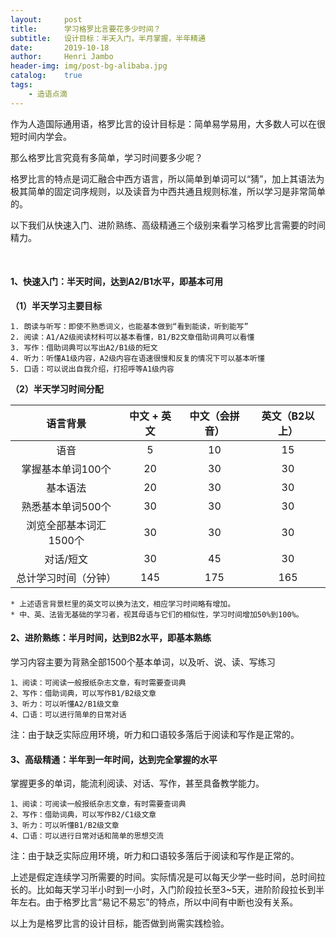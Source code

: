 ```yaml
---
layout:     post
title:      学习格罗比言要花多少时间？
subtitle:   设计目标：半天入门，半月掌握，半年精通
date:       2019-10-18
author:     Henri Jambo
header-img: img/post-bg-alibaba.jpg
catalog:    true
tags:
    - 造语点滴
---
```


作为人造国际通用语，格罗比言的设计目标是：简单易学易用，大多数人可以在很短时间内学会。

那么格罗比言究竟有多简单，学习时间要多少呢？

格罗比言的特点是词汇融合中西方语言，所以简单到单词可以“猜”，加上其语法为极其简单的固定词序规则，以及读音为中西共通且规则标准，所以学习是非常简单的。

以下我们从快速入门、进阶熟练、高级精通三个级别来看学习格罗比言需要的时间精力。

​	

#### 1、快速入门：半天时间，达到A2/B1水平，即基本可用

**（1）半天学习主要目标**				

	1. 朗读与听写：即使不熟悉词义，也能基本做到“看到能读，听到能写”
 	2. 阅读：A1/A2级阅读材料可以基本看懂，B1/B2文章借助词典可以看懂
 	3. 写作：借助词典可以写出A2/B1级的短文		
 	4. 听力：听懂A1级内容，A2级内容在语速很慢和反复的情况下可以基本听懂
 	5. 口语：可以说出自我介绍，打招呼等A1级内容	

**（2）半天学习时间分配**				



| 语言背景          | 中文 \+ 英文 | 中文（会拼音） | 英文（B2以上） |
|:-------------:|:--------:|:------:|:--------:|
| 语音            | 5       | 10     | 15       |
| 掌握基本单词100个    | 20       | 30     | 30       |
| 基本语法          | 20       | 30     | 30       |
| 熟悉基本单词500个    | 30       | 30     | 30       |
| 浏览全部基本词汇1500个 | 30       | 30     | 30       |
| 对话/短文         | 30       | 45     | 30       |
| 总计学习时间（分钟）    | 145      | 175    | 165      |

	* 上述语言背景栏里的英文可以换为法文，相应学习时间略有增加。
	* 中、英、法皆无基础的学习者，视其母语与它们的相似性，学习时间增加50%到100%。			



#### 2、进阶熟练：半月时间，达到B2水平，即基本熟练

学习内容主要为背熟全部1500个基本单词，以及听、说、读、写练习	

	1、阅读：可阅读一般报纸杂志文章，有时需要查词典
	2、写作：借助词典，可以写作B1/B2级文章		
	3、听力：可以听懂A2/B1级文章		
	4、口语：可以进行简单的日常对话			

注：由于缺乏实际应用环境，听力和口语较多落后于阅读和写作是正常的。



#### 3、高级精通：半年到一年时间，达到完全掌握的水平

掌握更多的单词，能流利阅读、对话、写作，甚至具备教学能力。

	1、阅读：可阅读一般报纸杂志文章，有时需要查词典
	2、写作：借助词典，可以写作B2/C1级文章		
	3、听力：可以听懂B1/B2级文章		
	4、口语：可以进行日常对话和简单的思想交流			

注：由于缺乏实际应用环境，听力和口语较多落后于阅读和写作是正常的。



上述是假定连续学习所需要的时间。实际情况是可以每天少学一些时间，总时间拉长的。比如每天学习半小时到一小时，入门阶段拉长至3~5天，进阶阶段拉长到半年左右。由于格罗比言“易记不易忘”的特点，所以中间有中断也没有关系。

以上为是格罗比言的设计目标，能否做到尚需实践检验。
